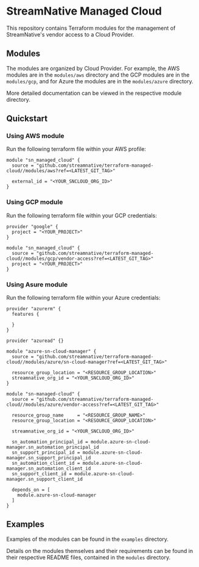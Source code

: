 <!--
  ~ Copyright 2023 StreamNative, Inc.
  ~
  ~ Licensed under the Apache License, Version 2.0 (the "License");
  ~ you may not use this file except in compliance with the License.
  ~ You may obtain a copy of the License at
  ~
  ~     http://www.apache.org/licenses/LICENSE-2.0
  ~
  ~ Unless required by applicable law or agreed to in writing, software
  ~ distributed under the License is distributed on an "AS IS" BASIS,
  ~ WITHOUT WARRANTIES OR CONDITIONS OF ANY KIND, either express or implied.
  ~ See the License for the specific language governing permissions and
  ~ limitations under the License.
-->

# StreamNative Managed Cloud
This repository contains Terraform modules for the management of StreamNative's vendor access to a Cloud Provider.

## Modules
The modules are organized by Cloud Provider. For example, the AWS modules are in the `modules/aws` directory and the GCP modules are in the `modules/gcp`, and for Azure the modules are in the `modules/azure` directory.

More detailed documentation can be viewed in the respective module directory.

## Quickstart

### Using AWS module

Run the following terraform file within your AWS profile:

```hcl
module "sn_managed_cloud" {
  source = "github.com/streamnative/terraform-managed-cloud//modules/aws?ref=<LATEST_GIT_TAG>"

  external_id = "<YOUR_SNCLOUD_ORG_ID>"
}
```

### Using GCP module

Run the following terraform file within your GCP credentials:

```hcl
provider "google" {
  project = "<YOUR_PROJECT>"
}

module "sn_managed_cloud" {
  source = "github.com/streamnative/terraform-managed-cloud//modules/gcp/vendor-access?ref=<LATEST_GIT_TAG>"
  project = "<YOUR_PROJECT>"
}
```

### Using Asure module

Run the following terraform file within your Azure credentials:

```hcl
provider "azurerm" {
  features {

  }
}

provider "azuread" {}

module "azure-sn-cloud-manager" {
  source = "github.com/streamnative/terraform-managed-cloud//modules/azure/sn-cloud-manager?ref=<LATEST_GIT_TAG>"

  resource_group_location = "<RESOURCE_GROUP_LOCATION>"
  streamnative_org_id = "<YOUR_SNCLOUD_ORG_ID>"
}

module "sn-managed-cloud" {
  source = "github.com/streamnative/terraform-managed-cloud//modules/azure/vendor-access?ref=<LATEST_GIT_TAG>"

  resource_group_name     = "<RESOURCE_GROUP_NAME>"
  resource_group_location = "<RESOURCE_GROUP_LOCATION>"

  streamnative_org_id = "<YOUR_SNCLOUD_ORG_ID>"

  sn_automation_principal_id = module.azure-sn-cloud-manager.sn_automation_principal_id
  sn_support_principal_id = module.azure-sn-cloud-manager.sn_support_principal_id
  sn_automation_client_id = module.azure-sn-cloud-manager.sn_automation_client_id
  sn_support_client_id = module.azure-sn-cloud-manager.sn_support_client_id

  depends_on = [
    module.azure-sn-cloud-manager
  ]
}
```

## Examples
Examples of the modules can be found in the `examples` directory.

Details on the modules themselves and their requirements can be found in their respective README files, contained in the `modules` directory.
